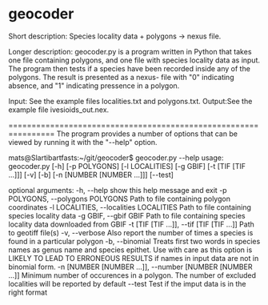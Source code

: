 geocoder
========
Short description:
Species locality data + polygons -> nexus file.

Longer description:
geocoder.py is a program written in Python that takes one file
containing polygons, and one file with species locality data
as input. The program then tests if a species have been recorded
inside any of the polygons. The result is presented as a nexus-
file with "0" indicating absence, and "1" indicating pressence
in a polygon.

Input:  See the example files localities.txt and polygons.txt.
Output:See the example file ivesioids_out.nex.

================================================================
The program provides a number of options that can be viewed by 
running it with the "--help" option.

mats@Slartibartfasts:~/git/geocoder$ geocoder.py --help
usage: geocoder.py [-h] [-p POLYGONS] [-l LOCALITIES] [-g GBIF]
                   [-t [TIF [TIF ...]]] [-v] [-b] [-n [NUMBER [NUMBER ...]]]
                   [--test]

optional arguments:
  -h, --help            show this help message and exit
  -p POLYGONS, --polygons POLYGONS
                        Path to file containing polygon coordinates
  -l LOCALITIES, --localities LOCALITIES
                        Path to file containing species locality data
  -g GBIF, --gbif GBIF  Path to file containing species locality data
                        downloaded from GBIF
  -t [TIF [TIF ...]], --tif [TIF [TIF ...]]
                        Path to geotiff file(s)
  -v, --verbose         Also report the number of times a species is found in
                        a particular polygon
  -b, --binomial        Treats first two words in species names as genus name
                        and species epithet. Use with care as this option is
                        LIKELY TO LEAD TO ERRONEOUS RESULTS if names in input
                        data are not in binomial form.
  -n [NUMBER [NUMBER ...]], --number [NUMBER [NUMBER ...]]
                        Minimum number of occurences in a polygon. The number
                        of excluded localities will be reported by default
  --test                Test if the imput data is in the right format
